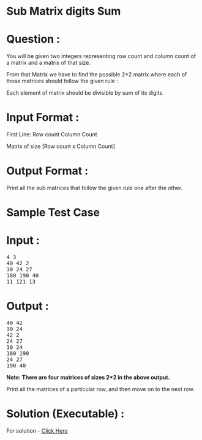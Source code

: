 # Sub Matrix digits Sum

# Question :
You will be given two integers representing row count and column count of a matrix and a matrix of that size.

From that Matrix we have to find the possible 2*2 matrix where each of those matrices should follow the given rule :

Each element of matrix should be divisible by sum of its digits.


# Input Format :
First Line: Row count Column Count

Matrix of size [Row count x Column Count]

# Output Format :
Print all the sub matrices that follow the given rule one after the other.

# Sample Test Case

# Input :
<pre>
4 3
40 42 2
30 24 27
180 190 40
11 121 13
</pre>

# Output :
<pre>
40 42
30 24
42 2
24 27
30 24
180 190
24 27
190 40
</pre>

**Note: There are four matrices of sizes 2*2 in the above output.**

Print all the matrices of a particular row, and then move on to the next row.

# Solution (Executable) :
For solution - [Click Here]()

